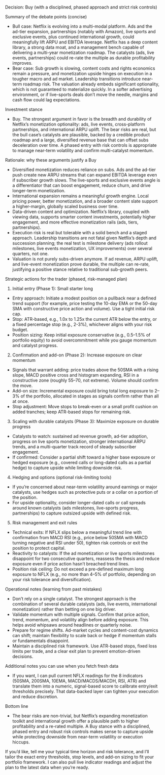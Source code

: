 Decision: Buy (with a disciplined, phased approach and strict risk controls)

Summary of the debate points (concise)
- Bull case: Netflix is evolving into a multi-modal platform. Ads and the ad-tier expansion, partnerships (notably with Amazon), live sports and exclusive events, plus continued international growth, could meaningfully lift ARPU and EBITDA leverage. Netflix has a deep content library, a strong data moat, and a management bench capable of delivering a multi-year monetization roadmap. The catalysts (ads, live events, partnerships) could re-rate the multiple as durable profitability improves.
- Bear case: Sub growth is slowing, content costs and rights economics remain a pressure, and monetization upside hinges on execution in a tougher macro and ad market. Leadership transitions introduce near-term roadmap risk. The valuation already embeds significant optionality, which is not guaranteed to materialize quickly. In a softer advertising environment, or if live-sports deals don’t move the needle, margins and cash flow could lag expectations.

Investment stance
- Buy. The strongest argument in favor is the breadth and durability of Netflix’s monetization optionality: ads, live events, cross-platform partnerships, and international ARPU uplift. The bear risks are real, but the bull case’s catalysts are plausible, backed by a credible product roadmap and a large, diversified revenue base that can offset subs deceleration over time. A phased entry with risk controls is appropriate to manage near-term volatility and confirm multi-catalyst momentum.

Rationale: why these arguments justify a Buy
- Diversified monetization reduces reliance on subs. Ads and the ad-tier push create new ARPU streams that can expand EBITDA leverage even if subscriber growth slows. The live-sports and exclusive events angle is a differentiator that can boost engagement, reduce churn, and drive longer-term monetization.
- International expansion remains a meaningful growth engine. Local pricing power, better monetization, and a broader content slate support a higher-margin, globally scaled business over time.
- Data-driven content and optimization. Netflix’s library, coupled with viewing data, supports smarter content investments, potentially higher engagement, and more effective monetization rails (ads, tiers, partnerships).
- Execution risk is real but tolerable with a solid bench and a staged approach. Leadership transitions are not fatal given Netflix’s depth and succession planning; the real test is milestone delivery (ads rollout milestones, live events monetization, UX improvements) over several quarters, not one.
- Valuation is not purely subs-driven anymore. If ad revenue, ARPU uplift, and live-event monetization prove durable, the multiple can re-rate, justifying a positive stance relative to traditional sub-growth peers.

Strategic actions for the trader (phased, risk-managed plan)
1) Initial entry (Phase 1): Small starter long
- Entry approach: Initiate a modest position on a pullback near a defined trend support (for example, price testing the 10-day EMA or the 50-day SMA with constructive price action and volume). Use a tight initial risk cap.
- Stop: ATR-based, e.g., 1.0x to 1.25x the current ATR below the entry, or a fixed percentage stop (e.g., 2-3%), whichever aligns with your risk budget.
- Position sizing: Keep initial exposure conservative (e.g., 0.5–1.5% of portfolio equity) to avoid overcommitment while you gauge momentum and catalyst progress.

2) Confirmation and add-on (Phase 2): Increase exposure on clear momentum
- Signals that warrant adding: price trades above the 50SMA with a rising slope, MACD positive cross and histogram expanding, RSI in a constructive zone (roughly 55–70, not extreme). Volume should confirm the move.
- Add-on size: Incremental exposure could bring total long exposure to 2–3% of the portfolio, allocated in stages as signals confirm rather than all at once.
- Stop adjustment: Move stops to break-even or a small profit cushion on added tranches; keep ATR-based stops for remaining risk.

3) Scaling with durable catalysts (Phase 3): Maximize exposure on durable progress
- Catalysts to watch: sustained ad revenue growth, ad-tier adoption, progress on live sports monetization, stronger international ARPU trends, and a multi-quarter track record of steady subscriber engagement.
- If confirmed: Consider a partial shift toward a higher base exposure or hedged exposure (e.g., covered calls or long-dated calls as a partial hedge) to capture upside while limiting downside risk.

4) Hedging and options (optional risk-limiting tools)
- If you’re concerned about near-term volatility around earnings or major catalysts, use hedges such as protective puts or a collar on a portion of the position.
- For upside optionality, consider longer-dated calls or call spreads around known catalysts (ads milestones, live-sports progress, partnerships) to capture outsized upside with defined risk.

5) Risk management and exit rules
- Technical exits: If NFLX slips below a meaningful trend line with confirmation from MACD RSI (e.g., price below 50SMA with MACD turning negative and RSI under 50), tighten risk controls or exit the position to protect capital.
- Reactivity to catalysts: If the ad monetization or live sports milestones disappoint for two consecutive quarters, reassess the thesis and reduce exposure even if price action hasn’t breached trend lines.
- Position risk ceiling: Do not exceed a pre-defined maximum long exposure to NFLX (e.g., no more than 4–5% of portfolio, depending on your risk tolerance and diversification).

Operational notes (learning from past mistakes)
- Don’t rely on a single catalyst. The strongest approach is the combination of several durable catalysts (ads, live events, international monetization) rather than betting on one big driver.
- Validate momentum with multiple signals. Confirm that price action, trend, momentum, and volatility align before adding exposure. This helps avoid whipsaws around headlines or quarterly noise.
- Prepare for regime shifts. Ad-market cycles and content-cost dynamics can shift; maintain flexibility to scale back or hedge if momentum stalls or fundamentals disappoint.
- Maintain a disciplined risk framework. Use ATR-based stops, fixed loss limits per trade, and a clear exit plan to prevent emotion-driven decisions.

Additional notes you can use when you fetch fresh data
- If you want, I can pull current NFLX readings for the 8 indicators (50SMA, 200SMA, 10EMA, MACD/MACDS/MACDH, RSI, ATR) and translate them into a numeric, signal-based score to calibrate entry/exit thresholds precisely. That data-backed layer can tighten your execution and reduce discretion.

Bottom line
- The bear risks are non-trivial, but Netflix’s expanding monetization toolkit and international growth offer a plausible path to higher profitability and a re-rated multiple. A Buy stance with a disciplined, phased entry and robust risk controls makes sense to capture upside while protecting downside from near-term volatility or execution hiccups.

If you’d like, tell me your typical time horizon and risk tolerance, and I’ll tailor the exact entry thresholds, stop levels, and add-on sizing to fit your portfolio framework. I can also pull live indicator readings and adjust the plan to the latest data when you’re ready.